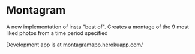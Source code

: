 # Montagram

A new implementation of insta "best of". Creates a montage of the 9 most liked photos from a time period specified

Development app is at [montagramapp.herokuapp.com/](http://montagramapp.herokuapp.com/)
